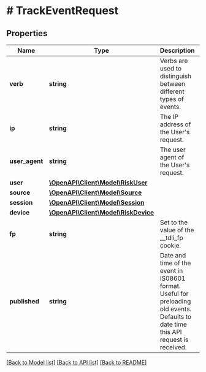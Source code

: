 # # TrackEventRequest

## Properties

Name | Type | Description | Notes
------------ | ------------- | ------------- | -------------
**verb** | **string** | Verbs are used to distinguish between different types of events. |
**ip** | **string** | The IP address of the User&#39;s request. |
**user_agent** | **string** | The user agent of the User&#39;s request. |
**user** | [**\OpenAPI\Client\Model\RiskUser**](RiskUser.md) |  |
**source** | [**\OpenAPI\Client\Model\Source**](Source.md) |  | [optional]
**session** | [**\OpenAPI\Client\Model\Session**](Session.md) |  | [optional]
**device** | [**\OpenAPI\Client\Model\RiskDevice**](RiskDevice.md) |  | [optional]
**fp** | **string** | Set to the value of the __tdli_fp cookie. | [optional]
**published** | **string** | Date and time of the event in IS08601 format. Useful for preloading old events. Defaults to date time this API request is received. | [optional]

[[Back to Model list]](../../README.md#models) [[Back to API list]](../../README.md#endpoints) [[Back to README]](../../README.md)
